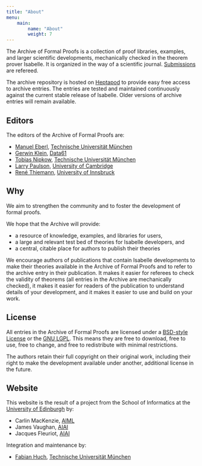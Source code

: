 ```yaml
---
title: "About"
menu: 
    main:
        name: "About"
        weight: 7
---
```


The Archive of Formal Proofs is a collection of proof libraries, examples, and larger scientific developments,
mechanically checked in the theorem prover Isabelle.
It is organized in the way of a scientific journal.
[Submissions](/submission) are refereed.

The archive repository is hosted on [Heptapod](https://foss.heptapod.net/isa-afp/) to provide easy free access to archive entries.
The entries are tested and maintained continuously against the current stable release of Isabelle.
Older versions of archive entries will remain available.

## Editors

The editors of the Archive of Formal Proofs are:

*   [Manuel Eberl](https://www.in.tum.de/~eberlm/), [Technische Universität München](https://www.tum.de/)
*   [Gerwin Klein](https://www.cse.unsw.edu.au/~kleing/), [Data61](https://www.data61.csiro.au)
*   [Tobias Nipkow](https://www.in.tum.de/~nipkow/), [Technische Universität München](https://www.tum.de/)
*   [Larry Paulson](https://www.cl.cam.ac.uk/users/lcp/), [University of Cambridge](https://www.cam.ac.uk/)
*   [René Thiemann](http://cl-informatik.uibk.ac.at/users/thiemann/), [University of Innsbruck](https://www.uibk.ac.at/)

## Why

We aim to strengthen the community and to foster the development of formal proofs.

We hope that the Archive will provide:

*   a resource of knowledge, examples, and libraries for users,
*   a large and relevant test bed of theories for Isabelle developers, and
*   a central, citable place for authors to publish their theories

We encourage authors of publications that contain Isabelle developments to make their theories available in the Archive of Formal Proofs and to refer to the archive entry in their publication. It makes it easier for referees to check the validity of theorems (all entries in the Archive are mechanically checked), it makes it easier for readers of the publication to understand details of your development, and it makes it easier to use and build on your work.

## License

All entries in the Archive of Formal Proofs are licensed under a [BSD-style License](LICENSE) or the [GNU LGPL](https://www.gnu.org/copyleft/lesser.html). This means they are free to download, free to use, free to change, and free to redistribute with minimal restrictions.

The authors retain their full copyright on their original work, including their right to make the development available under another, additional license in the future.

## Website

This website is the result of a project from the School of Informatics at the [University of Edinburgh](https://www.ed.ac.uk) by:
 * Carlin MacKenzie, [AIML](https://aiml.inf.ed.ac.uk)
 * James Vaughan, [AIAI](https://web.inf.ed.ac.uk/aiai/)
 * Jacques Fleuriot, [AIAI](https://web.inf.ed.ac.uk/aiai/)

Integration and maintenance by:
 * [Fabian Huch](https://www21.in.tum.de/team/huch), [Technische Universität München](https://www.tum.de/)
